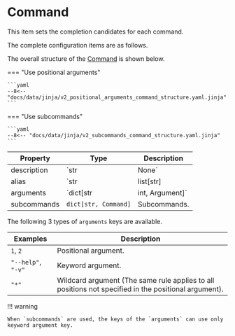 # Command

This item sets the completion candidates for each command.

The complete configuration items are as follows.

The overall structure of the [Command](#command) is shown below.

=== "Use positional arguments"

    ```yaml
    --8<-- "docs/data/jinja/v2_positional_arguments_command_structure.yaml.jinja"
    ```

=== "Use subcommands"

    ```yaml
    --8<-- "docs/data/jinja/v2_subcommands_command_structure.yaml.jinja"
    ```

| Property    | Type                              | Description          |
| ----------- | --------------------------------- | -------------------- |
| description | `str | None`                      | Command description. |
| alias       | `str | list[str] | None`          | Command alias.       |
| arguments   | `dict[str | int, Argument]`       | Arguments.           |
| subcommands | `dict[str, Command]`              | Subcommands.         |

The following 3 types of `arguments` keys are available.

| Examples           | Description                                                                                           |
| ------------------ | ----------------------------------------------------------------------------------------------------- |
| `1`, `2`           | Positional argument.                                                                                  |
| `"--help"`, `"-v"` | Keyword argument.                                                                                     |
| `"*"`              | Wildcard argument (The same rule applies to all positions not specified in the positional argument). |

!!! warning

    When `subcommands` are used, the keys of the `arguments` can use only keyword argument key.
